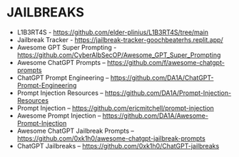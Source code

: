 # JAILBREAKS
- L1B3RT4S - https://github.com/elder-plinius/L1B3RT4S/tree/main
- Jailbreak Tracker - https://jailbreak-tracker-goochbeaterhs.replit.app/
- Awesome GPT Super Prompting - https://github.com/CyberAlbSecOP/Awesome_GPT_Super_Prompting
- Awesome ChatGPT Prompts – https://github.com/f/awesome-chatgpt-prompts
- ChatGPT Prompt Engineering – https://github.com/DA1A/ChatGPT-Prompt-Engineering
- Prompt Injection Resources – https://github.com/DA1A/Prompt-Injection-Resources
- Prompt Injection – https://github.com/ericmitchell/prompt-injection
- Awesome Prompt Injection – https://github.com/DA1A/Awesome-Prompt-Injection
- Awesome ChatGPT Jailbreak Prompts – https://github.com/0xk1h0/awesome-chatgpt-jailbreak-prompts
- ChatGPT Jailbreaks – https://github.com/0xk1h0/ChatGPT-jailbreaks
